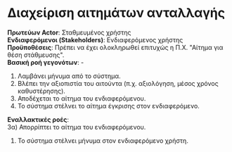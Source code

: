 # Διαχείριση αιτημάτων ανταλλαγής 

**Πρωτεύων Actor**: Σταθμευμένος χρήστης    
**Ενδιαφερόμενοι (Stakeholders)**: Ενδιαφερόμενος χρήστης   
**Προϋποθέσεις**: Πρέπει να έχει ολοκληρωθεί επιτυχώς η Π.Χ. "Αίτημα για θέση στάθμευσης".  
**Βασική ροή γεγονότων**: -
1) Λαμβάνει μήνυμα από το σύστημα.  
2) Βλέπει την αξιοπιστία του αιτούντα (π.χ. αξιολόγηση, μέσος χρόνος καθυστέρησης).  
3) Αποδέχεται το αίτημα του ενδιαφερόμενου.   
4) Το σύστημα στέλνει το αίτημα έγκρισης στον ενδιαφερόμενο.  


**Εναλλακτικές ροές**:   
3α) Απορρίπτει το αίτημα του ενδιαφερόμενου. 
1. Το σύστημα στέλνει μήνυμα στον ενδιαφερόμενο χρήστη.  
